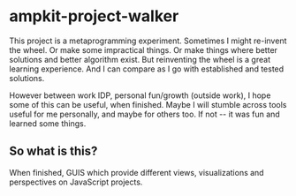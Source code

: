 # ampkit-project-walker
This project is a metaprogramming experiment. Sometimes I might re-invent the wheel. Or make some impractical things. Or make things where better solutions and better algorithm exist. But reinventing the wheel is a great learning experience. And I can compare as I go with established and tested solutions.

However between work IDP, personal fun/growth (outside work), I hope some of this can be useful, when finished. Maybe I will stumble across tools useful for me personally, and maybe for others too. If not -- it was fun and learned some things. 

## So what is this?
When finished, GUIS which provide different views, visualizations and perspectives on JavaScript projects.
